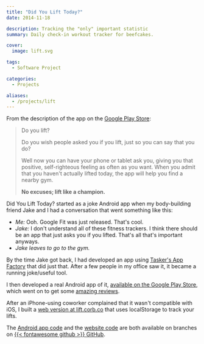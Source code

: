 ```yaml
---
title: "Did You Lift Today?"
date: 2014-11-18

description: Tracking the "only" important statistic
summary: Daily check-in workout tracker for beefcakes.

cover:
  image: lift.svg

tags:
  - Software Project

categories:
  - Projects

aliases:
  - /projects/lift
---
```


From the description of the app on the [Google Play Store](https://play.google.com/store/apps/details?id=co.corb.dylt):

> Do you lift?
>
> Do you wish people asked you if you lift, just so you can say that you do?
>
> Well now you can have your phone or tablet ask you, giving you that positive, self-righteous feeling as often as you want. When you admit that you haven't actually lifted today, the app will help you find a nearby gym.
>
> **No excuses; lift like a champion.**

Did You Lift Today? started as a joke Android app when my body-building friend Jake and I had a conversation that went something like this:

- _Me:_ Ooh. Google Fit was just released. That's cool.
- _Jake:_ I don't understand all of these fitness trackers. I think there should be an app that just asks you if you lifted. That's all that's important anyways.
- _Jake leaves to go to the gym._

By the time Jake got back, I had developed an app using [Tasker's App Factory](https://play.google.com/store/apps/details?id=net.dinglisch.android.appfactory) that did just that. After a few people in my office saw it, it became a running joke/useful tool.

I then developed a real Android app of it, [available on the Google Play Store](https://play.google.com/store/apps/details?id=co.corb.dylt), which went on to get some [amazing reviews](https://play.google.com/store/apps/details?id=co.corb.dylt&showAllReviews=true).

After an iPhone-using coworker complained that it wasn't compatible with iOS, I built a [web version at lift.corb.co](http://lift.corb.co) that uses localStorage to track your lifts.

The [Android app code](https://github.com/corbanmailloux/Lift/tree/master) and the [website code](https://github.com/corbanmailloux/Lift/tree/gh-pages) are both available on branches on [{{< fontawesome github >}} GitHub](https://github.com/corbanmailloux/Lift).
